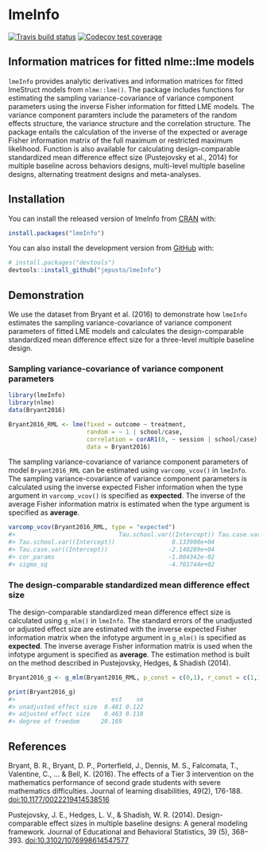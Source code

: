 
<!-- README.md is generated from README.Rmd. Please edit that file -->

# lmeInfo

<!-- badges: start -->

[![Travis build
status](https://travis-ci.org/jepusto/lmeInfo.svg?branch=master)](https://travis-ci.org/jepusto/lmeInfo)
[![Codecov test
coverage](https://codecov.io/gh/jepusto/lmeInfo/branch/master/graph/badge.svg)](https://codecov.io/gh/jepusto/lmeInfo?branch=master)
<!-- badges: end -->

## Information matrices for fitted nlme::lme models

`lmeInfo` provides analytic derivatives and information matrices for
fitted lmeStruct models from `nlme::lme()`. The package includes
functions for estimating the sampling variance-covariance of variance
component parameters using the inverse Fisher information for fitted LME
models. The variance component paramters include the parameters of the
random effects structure, the variance structure and the correlation
structure. The package entails the calculation of the inverse of the
expected or average Fisher information matrix of the full maximum or
restricted maximum likelihood. Function is also available for
calculating design-comparable standardized mean difference effect size
(Pustejovsky et al., 2014) for multiple baseline across behaviors
designs, multi-level multiple baseline designs, alternating treatment
designs and meta-analyses.

## Installation

You can install the released version of lmeInfo from
[CRAN](https://CRAN.R-project.org) with:

``` r
install.packages("lmeInfo")
```

You can also install the development version from
[GitHub](https://github.com/) with:

``` r
# install.packages("devtools")
devtools::install_github("jepusto/lmeInfo")
```

## Demonstration

We use the dataset from Bryant et al. (2016) to demonstrate how
`lmeInfo` estimates the sampling variance-covariance of variance
component parameters of fitted LME models and calculates the
design-comparable standardized mean difference effect size for a
three-level multiple baseline design.

### Sampling variance-covariance of variance component parameters

``` r
library(lmeInfo)
library(nlme)
data(Bryant2016)

Bryant2016_RML <- lme(fixed = outcome ~ treatment,
                      random = ~ 1 | school/case,
                      correlation = corAR1(0, ~ session | school/case),
                      data = Bryant2016)
```

The sampling variance-covariance of variance component parameters of
model `Bryant2016_RML` can be estimated using `varcomp_vcov()` in
`lmeInfo`. The sampling variance-covariance of variance component
parameters is calculated using the inverse expected Fisher information
when the type argument in `varcomp_vcov()` is specified as **expected**.
The inverse of the average Fisher information matrix is estimated when
the type argument is specified as **average**.

``` r
varcomp_vcov(Bryant2016_RML, type = "expected")
#>                             Tau.school.var((Intercept)) Tau.case.var((Intercept))    cor_params      sigma_sq
#> Tau.school.var((Intercept))                8.133900e+04             -2.140289e+04 -0.0100434219 -4.701744e+02
#> Tau.case.var((Intercept))                 -2.140289e+04              3.996251e+05 -8.2280433012 -3.815479e+05
#> cor_params                                -1.004342e-02             -8.228043e+00  0.0002154736  9.872975e+00
#> sigma_sq                                  -4.701744e+02             -3.815479e+05  9.8729751627  4.602107e+05
```

### The design-comparable standardized mean difference effect size

The design-comparable standardized mean difference effect size is
calculated using `g_mlm()` in `lmeInfo`. The standard errors of the
unadjusted or adjusted effect size are estimated with the inverse
expected Fisher information matrix when the infotype argument in
`g_mlm()` is specified as **expected**. The inverse average Fisher
information matrix is used when the infotype argument is specified as
**average**. The estimation method is built on the method described in
Pustejovsky, Hedges, & Shadish (2014).

``` r
Bryant2016_g <- g_mlm(Bryant2016_RML, p_const = c(0,1), r_const = c(1,1,0,1), infotype = "expected")
```

``` r
print(Bryant2016_g)
#>                           est    se
#> unadjusted effect size  0.481 0.122
#> adjusted effect size    0.463 0.118
#> degree of freedom      20.169
```

## References

Bryant, B. R., Bryant, D. P., Porterfield, J., Dennis, M. S., Falcomata,
T., Valentine, C., … & Bell, K. (2016). The effects of a Tier 3
intervention on the mathematics performance of second grade students
with severe mathematics difficulties. Journal of learning disabilities,
49(2), 176-188. <doi:10.1177/0022219414538516>

Pustejovsky, J. E., Hedges, L. V., & Shadish, W. R. (2014).
Design-comparable effect sizes in multiple baseline designs: A general
modeling framework. Journal of Educational and Behavioral Statistics, 39
(5), 368–393. <doi:10.3102/1076998614547577>
